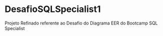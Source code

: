 # DesafioSQLSpecialist1
Projeto Refinado referente ao Desafio do Diagrama EER do Bootcamp SQL Specialist
